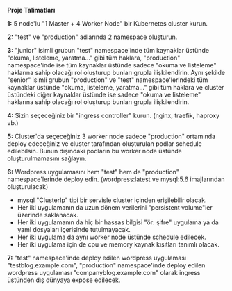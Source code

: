 **Proje Talimatları**

**1:** 5 node'lu "1 Master + 4 Worker Node" bir Kubernetes cluster kurun. 

**2:** "test" ve "production" adlarında 2 namespace oluşturun.

**3:** "junior" isimli grubun "test" namespace'inde tüm kaynaklar üstünde "okuma, listeleme, yaratma..." gibi tüm haklara, "production" namespace'inde ise tüm kaynaklar üstünde sadece "okuma ve listeleme" haklarına sahip olacağı rol oluşturup bunları grupla ilişkilendirin. Aynı şekilde "senior" isimli grubun "production" ve "test" namespace'lerindeki tüm kaynaklar üstünde "okuma, listeleme, yaratma..." gibi tüm haklara ve cluster üstündeki diğer kaynaklar üstünde ise sadece "okuma ve listeleme" haklarına sahip olacağı rol oluşturup bunları grupla ilişkilendirin.

**4:** Sizin seçeceğiniz bir "ingress controller" kurun. (nginx, traefik, haproxy vb.)

**5:** Cluster'da seçeceğiniz 3 worker node sadece "production" ortamında deploy edeceğiniz ve cluster tarafından oluşturulan podlar schedule edilebilsin. Bunun dışındaki podların bu worker node üstünde oluşturulmamasını sağlayın. 

**6:** Wordpress uygulamasını hem "test" hem de "production" namespace'lerinde deploy edin. (wordpress:latest ve mysql:5.6 imajlarından oluşturulacak)

- mysql "ClusterIp" tipi bir servisle cluster içinden erişilebilir olacak. 
- Her iki uygulamanın da uzun dönem verilerini "persistent volume"ler üzerinde saklanacak.
- Her iki uygulamanın da hiç bir hassas bilgisi "ör: şifre" uygulama ya da yaml dosyaları içerisinde tutulmayacak. 
- Her iki uygulama da aynı worker node üstünde schedule edilecek.
- Her iki uygulama için de cpu ve memory kaynak kısıtları tanımlı olacak.  

**7:** "test" namespace'inde deploy edilen wordpress uygulaması "testblog.example.com", "production" namespace'inde deploy edilen wordpress uygulaması "companyblog.example.com" olarak ingress üstünden dış dünyaya expose edilecek. 

